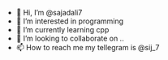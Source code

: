 - 👋 Hi, I’m @sajadali7
- 👀 I’m interested in programming
- 🌱 I’m currently learning cpp
- 💞️ I’m looking to collaborate on ..
- 📫 How to reach me my tellegram is @sij_7

<!---
sajadali7/sajadali7 is a ✨ special ✨ repository because its `README.md` (this file) appears on your GitHub profile.
You can click the Preview link to take a look at your changes.
--->

